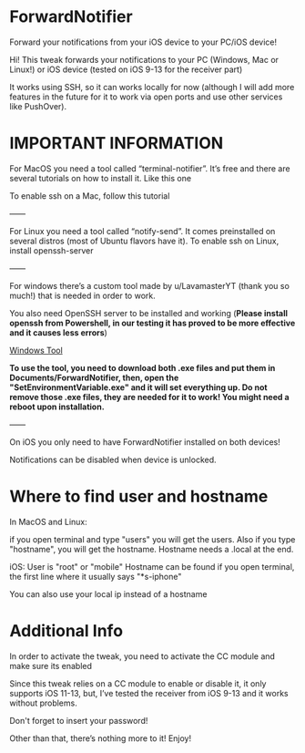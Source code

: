 # ForwardNotifier
Forward your notifications from your iOS device to your PC/iOS device!


Hi! This tweak forwards your notifications to your PC (Windows, Mac or Linux!) or iOS device (tested on iOS 9-13 for the receiver part)

It works using SSH, so it can works locally for now (although I will add more features in the future for it to work via open ports and use other services like PushOver).

# IMPORTANT INFORMATION

For MacOS you need a tool called “terminal-notifier”. It’s free and there are several tutorials on how to install it. Like this one

To enable ssh on a Mac, follow this tutorial

——

For Linux you need a tool called “notify-send”. It comes preinstalled on several distros (most of Ubuntu flavors have it). 
To enable ssh on Linux, install openssh-server

——

For windows there’s a custom tool made by u/LavamasterYT (thank you so much!) that is needed in order to work. 

You also need OpenSSH server to be installed and working (**Please install openssh from Powershell, in our testing it has proved to be more effective and it causes less errors**)

[Windows Tool](https://github.com/Greg0109/ForwardNotifier/tree/master/Windows%20Client)

**To use the tool, you need to download both .exe files and put them in Documents/ForwardNotifier, then, open the "SetEnvironmentVariable.exe" and it will set everything up.
Do not remove those .exe files, they are needed for it to work!
You might need a reboot upon installation.**

——

On iOS you only need to have ForwardNotifier installed on both devices!

Notifications can be disabled when device is unlocked.

# Where to find user and hostname

In MacOS and Linux:

if you open terminal and type "users" you will get the users.
Also if you type "hostname", you will get the hostname.
Hostname needs a .local at the end.

iOS:
User is "root" or "mobile"
Hostname can be found if you open terminal, the first line where it usually says "*s-iphone"

You can also use your local ip instead of a hostname

# Additional Info

In order to activate the tweak, you need to activate the CC module and make sure its enabled

Since this tweak relies on a CC module to enable or disable it, it only supports iOS 11-13, but, I’ve tested the receiver from iOS 9-13 and it works without problems.

Don't forget to insert your password!


Other than that, there’s nothing more to it! Enjoy!
